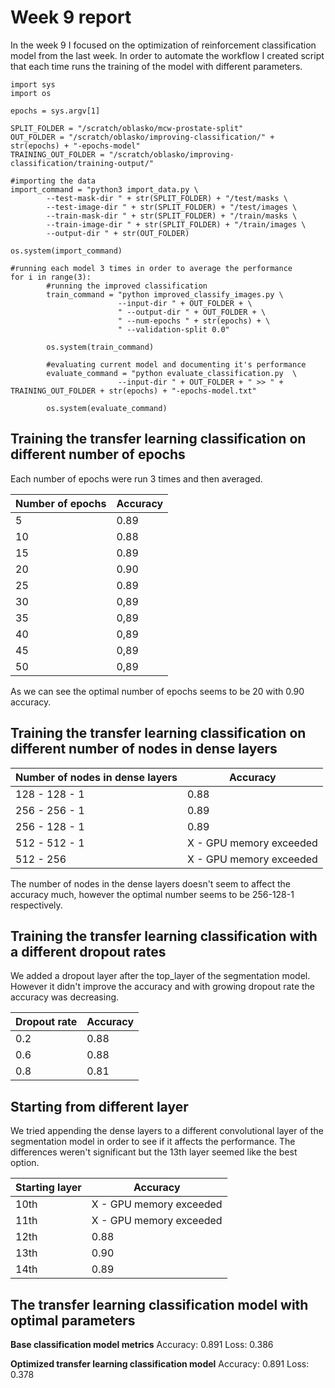 # Week 9 report

In the week 9 I focused on the optimization of reinforcement classification model from the last week. In order to automate the workflow I created script that each time runs the training of the model with different parameters.

```
import sys
import os 

epochs = sys.argv[1]

SPLIT_FOLDER = "/scratch/oblasko/mcw-prostate-split"
OUT_FOLDER = "/scratch/oblasko/improving-classification/" + str(epochs) + "-epochs-model"
TRAINING_OUT_FOLDER = "/scratch/oblasko/improving-classification/training-output/"

#importing the data
import_command = "python3 import_data.py \
        --test-mask-dir " + str(SPLIT_FOLDER) + "/test/masks \
        --test-image-dir " + str(SPLIT_FOLDER) + "/test/images \
        --train-mask-dir " + str(SPLIT_FOLDER) + "/train/masks \
        --train-image-dir " + str(SPLIT_FOLDER) + "/train/images \
        --output-dir " + str(OUT_FOLDER)

os.system(import_command)

#running each model 3 times in order to average the performance
for i in range(3):
        #running the improved classification
        train_command = "python improved_classify_images.py \
                        --input-dir " + OUT_FOLDER + \
                        " --output-dir " + OUT_FOLDER + \
                        " --num-epochs " + str(epochs) + \
                        " --validation-split 0.0"

        os.system(train_command)

        #evaluating current model and documenting it's performance
        evaluate_command = "python evaluate_classification.py  \
                        --input-dir " + OUT_FOLDER + " >> " + TRAINING_OUT_FOLDER + str(epochs) + "-epochs-model.txt"

        os.system(evaluate_command)
```
## Training the transfer learning classification on different number of epochs

Each number of epochs were run 3 times and then averaged.

|  Number of epochs |  Accuracy  |
|---|---|
| 5  | 0.89  |   
 10  | 0.88  |  
| 15  | 0.89   | 
| 20  | 0.90  |  
| 25  | 0.89   | 
| 30  | 0,89  |  
| 35  | 0,89  |  
| 40  | 0,89  |  
| 45  | 0,89  |  
| 50  | 0,89  |  

As we can see the optimal number of epochs seems to be 20 with 0.90 accuracy.

## Training the transfer learning classification on different number of nodes in dense layers

|  Number of nodes in dense layers |  Accuracy  |
|---|---|
| 128 - 128 - 1  | 0.88  |   
| 256 - 256 - 1  | 0.89  |   
| 256 - 128 - 1  | 0.89  |   
| 512 - 512 - 1  |  X - GPU memory exceeded | 
| 512 - 256  |  X - GPU memory exceeded | 

The number of nodes in the dense layers doesn't seem to affect the accuracy much, however the optimal number seems to be 256-128-1 respectively.

## Training the transfer learning classification with a different dropout rates

We added a dropout layer after the top_layer of the segmentation model. However it didn't improve the accuracy and with growing dropout rate the accuracy was decreasing.

|  Dropout rate |  Accuracy  |
|---|---|
| 0.2  | 0.88  |   
| 0.6  | 0.88   |   
| 0.8   | 0.81   |   


## Starting from different layer

We tried appending the dense layers to a different convolutional layer of the segmentation model in order to see if it affects the performance. The differences weren't significant but the 13th layer seemed like the best option.

| Starting layer |  Accuracy  | 
|---|---|
| 10th  |  X - GPU memory exceeded |    
| 11th  |  X - GPU memory exceeded | 
| 12th  | 0.88   |   
| 13th  |  0.90 |   
| 14th  | 0.89  |   

## The transfer learning classification model with optimal parameters

**Base classification model metrics**
Accuracy: 0.891
Loss: 0.386

**Optimized transfer learning classification model**
Accuracy: 0.891
Loss: 0.378
